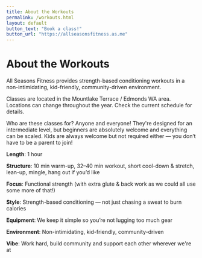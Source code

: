 ```yaml
---
title: About the Workouts
permalink: /workouts.html
layout: default
button_text: "Book a class!"
button_url: "https://allseasonsfitness.as.me"
---
```


# About the Workouts

All Seasons Fitness provides strength-based conditioning workouts in a non-intimidating, kid-friendly, community-driven environment. 

Classes are located in the Mountlake Terrace / Edmonds WA area. Locations can change throughout the year. Check the current schedule for details.

Who are these classes for? Anyone and everyone! They're designed for an intermediate level, but beginners are absolutely welcome and everything can be scaled. Kids are always welcome but not required either — you don’t have to be a parent to join!

**Length**: 1 hour

**Structure**: 10 min warm-up, 32–40 min workout, short cool-down & stretch, lean-up, mingle, hang out if you’d like

**Focus**: Functional strength (with extra glute & back work as we could all use some more of that!)

**Style**: Strength-based conditioning — not just chasing a sweat to burn calories

**Equipment**: We keep it simple so you’re not lugging too much gear

**Environment**: Non-intimidating, kid-friendly, community-driven

**Vibe**: Work hard, build community and support each other wherever we're at
